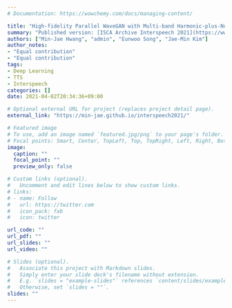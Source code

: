```yaml
---
# Documentation: https://wowchemy.com/docs/managing-content/

title: "High-fidelity Parallel WaveGAN with Multi-band Harmonic-plus-Noise Model"
summary: "Published version: [ISCA Archive Interspeech 2021](https://www.isca-speech.org/archive/interspeech_2021/futamata21_interspeech.html)"
authors: ["Min-Jae Hwang", "admin", "Eunwoo Song", "Jae-Min Kim"]
author_notes:
- "Equal contribution"
- "Equal contribution"
tags:
- Deep Learning
- TTS
- Interspeech
categories: []
date: 2021-04-02T20:34:36+09:00

# Optional external URL for project (replaces project detail page).
external_link: "https://min-jae.github.io/interspeech2021/"

# Featured image
# To use, add an image named `featured.jpg/png` to your page's folder.
# Focal points: Smart, Center, TopLeft, Top, TopRight, Left, Right, BottomLeft, Bottom, BottomRight.
image:
  caption: ""
  focal_point: ""
  preview_only: false

# Custom links (optional).
#   Uncomment and edit lines below to show custom links.
# links:
# - name: Follow
#   url: https://twitter.com
#   icon_pack: fab
#   icon: twitter

url_code: ""
url_pdf: ""
url_slides: ""
url_video: ""

# Slides (optional).
#   Associate this project with Markdown slides.
#   Simply enter your slide deck's filename without extension.
#   E.g. `slides = "example-slides"` references `content/slides/example-slides.md`.
#   Otherwise, set `slides = ""`.
slides: ""
---
```

